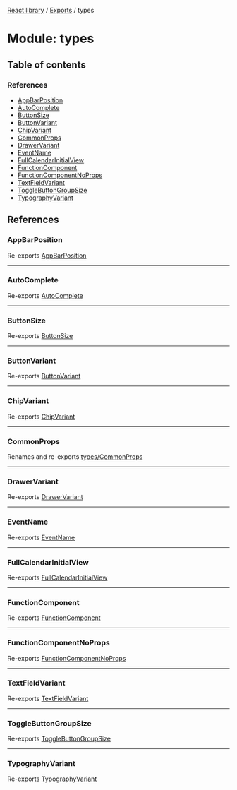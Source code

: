 [React library](../index.md) / [Exports](../modules.md) / types

# Module: types

## Table of contents

### References

- [AppBarPosition](types.md#appbarposition)
- [AutoComplete](types.md#autocomplete)
- [ButtonSize](types.md#buttonsize)
- [ButtonVariant](types.md#buttonvariant)
- [ChipVariant](types.md#chipvariant)
- [CommonProps](types.md#commonprops)
- [DrawerVariant](types.md#drawervariant)
- [EventName](types.md#eventname)
- [FullCalendarInitialView](types.md#fullcalendarinitialview)
- [FunctionComponent](types.md#functioncomponent)
- [FunctionComponentNoProps](types.md#functioncomponentnoprops)
- [TextFieldVariant](types.md#textfieldvariant)
- [ToggleButtonGroupSize](types.md#togglebuttongroupsize)
- [TypographyVariant](types.md#typographyvariant)

## References

### AppBarPosition

Re-exports [AppBarPosition](../enums/types_mui.AppBarPosition.md)

___

### AutoComplete

Re-exports [AutoComplete](../enums/types_mui.AutoComplete.md)

___

### ButtonSize

Re-exports [ButtonSize](../enums/types_mui.ButtonSize.md)

___

### ButtonVariant

Re-exports [ButtonVariant](../enums/types_mui.ButtonVariant.md)

___

### ChipVariant

Re-exports [ChipVariant](../enums/types_mui.ChipVariant.md)

___

### CommonProps

Renames and re-exports [types/CommonProps](types_CommonProps.md)

___

### DrawerVariant

Re-exports [DrawerVariant](../enums/types_mui.DrawerVariant.md)

___

### EventName

Re-exports [EventName](../enums/types_dom.EventName.md)

___

### FullCalendarInitialView

Re-exports [FullCalendarInitialView](../enums/types_fullcalendar.FullCalendarInitialView.md)

___

### FunctionComponent

Re-exports [FunctionComponent](../interfaces/types_react.FunctionComponent.md)

___

### FunctionComponentNoProps

Re-exports [FunctionComponentNoProps](../interfaces/types_react.FunctionComponentNoProps.md)

___

### TextFieldVariant

Re-exports [TextFieldVariant](../enums/types_mui.TextFieldVariant.md)

___

### ToggleButtonGroupSize

Re-exports [ToggleButtonGroupSize](../enums/types_mui.ToggleButtonGroupSize.md)

___

### TypographyVariant

Re-exports [TypographyVariant](../enums/types_mui.TypographyVariant.md)
